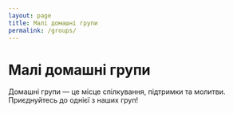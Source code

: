 ```yaml
---
layout: page
title: Малі домашні групи
permalink: /groups/
---
```


# Малі домашні групи

Домашні групи — це місце спілкування, підтримки та молитви. Приєднуйтесь до однієї з наших груп!
